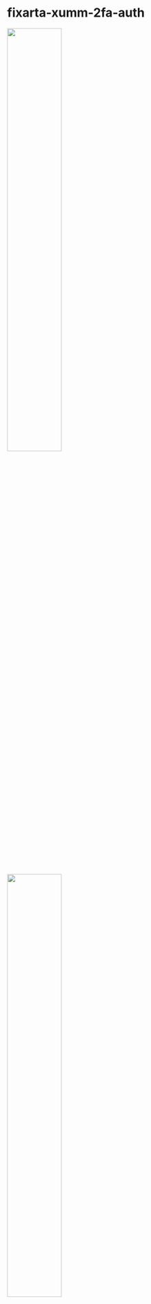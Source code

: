 # fixarta-xumm-2fa-auth

<img src="https://imgur.com/FF5dITO.png/light-mode-toggle" width=50%>
<img src="https://imgur.com/qhDvJHb.png/dark-mode-toggle" width=50%>

### User authentification using [XUMM](https://xumm.readme.io/) walet

Fixarta XRPL Marketplace is designed to serve as a decentralized Platform + API for easy and fast integration. XUMM API integration ensures 100% decentralization and provides easy sign-in with your XRPL account.
Marketplace is designed and planned to provide the functionality needed to ensure seamless and trusted interaction between brands, producers, creators, and ultimately a customer.  
Features:
- You have full and exclusive control over your XRPL account and are 100% responsible for managing your account secret
- Account verification
We have chosen to not limit the number of accounts users can use to ensure flexibility and easy usage for customers. Instead of this this, we will provide features to allow sellers to verify their acc through GlobalId service integrated.

\*Additional account data to ensure more credibility and trust to seller account:
- social links
- website
- location
- certificates
- registration number

\* Functionality under consideration
